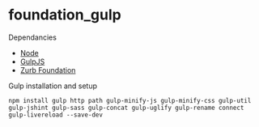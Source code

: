 foundation_gulp
===============


Dependancies
* [Node]
* [GulpJS]
* [Zurb Foundation]

Gulp installation and setup

```
npm install gulp http path gulp-minify-js gulp-minify-css gulp-util gulp-jshint gulp-sass gulp-concat gulp-uglify gulp-rename connect gulp-livereload --save-dev
```

[Node]:http://nodejs.org/
[GulpJS]:http://gulpjs.com/
[Zurb Foundation]:http://foundation.zurb.com/
